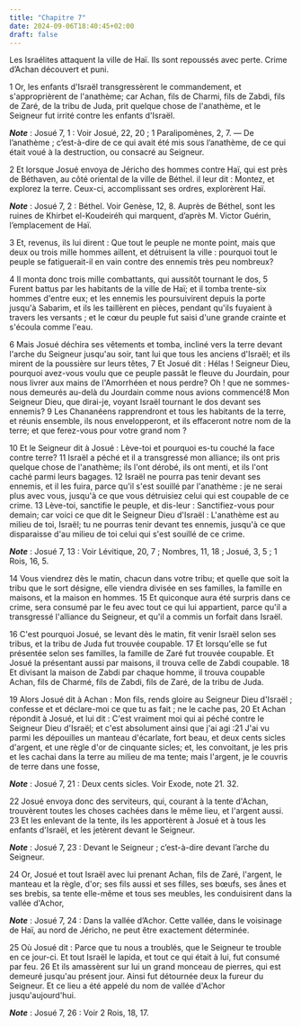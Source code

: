 ```yaml
---
title: "Chapitre 7"
date: 2024-09-06T18:40:45+02:00
draft: false
---
```



Les Israélites attaquent la ville de Haï.
Ils sont repoussés avec perte.
Crime d’Achan découvert et puni.


1 Or, les enfants d'Israël transgressèrent le commandement, et s'approprièrent de l'anathème; car Achan, fils de Charmi, fils de Zabdi, fils de Zaré, de la tribu de Juda, prit quelque chose de l'anathème, et le Seigneur fut irrité contre les enfants d'Israël.

***Note*** :  Josué 7, 1 : Voir Josué, 22, 20 ; 1 Paralipomènes, 2, 7. ― De l’anathème ; c’est-à-dire de ce qui avait été mis sous l’anathème, de ce qui était voué à la destruction, ou consacré au Seigneur.


2 Et lorsque Josué envoya de Jéricho des hommes contre Haï, qui est près de Béthaven, au côté oriental de la ville de Béthel. il leur dit : Montez, et explorez la terre. Ceux-ci, accomplissant ses ordres, explorèrent Haï.

***Note*** :  Josué 7, 2 : Béthel. Voir Genèse, 12, 8. Auprès de Béthel, sont les ruines de Khirbet el-Koudeiréh qui marquent, d’après M. Victor Guérin, l’emplacement de Haï.

3 Et, revenus, ils lui dirent : Que tout le peuple ne monte point, mais que deux ou trois mille hommes aillent, et détruisent la ville : pourquoi tout le peuple se fatiguerait-il en vain contre des ennemis très peu nombreux?


4 Il monta donc trois mille combattants, qui aussitôt tournant le dos, 5 Furent battus par les habitants de la ville de Haï; et il tomba trente-six hommes d'entre eux; et les ennemis les poursuivirent depuis la porte jusqu'à Sabarim, et ils les taillèrent en pièces, pendant qu'ils fuyaient à travers les versants ; et le cœur du peuple fut saisi d'une grande crainte et s'écoula comme l'eau.


6 Mais Josué déchira ses vêtements et tomba, incliné vers la terre devant l'arche du Seigneur jusqu'au soir, tant lui que tous les anciens d'Israël; et ils mirent de la poussière sur leurs têtes, 7 Et Josué dit : Hélas ! Seigneur Dieu, pourquoi avez-vous voulu que ce peuple passât le fleuve du Jourdain, pour nous livrer aux mains de l'Amorrhéen et nous perdre? Oh ! que ne sommes-nous demeurés au-delà du Jourdain comme nous avions commencé!8 Mon Seigneur Dieu, que dirai-je, voyant Israël tournant le dos devant ses ennemis? 9 Les Chananéens rapprendront et tous les habitants de la terre, et réunis ensemble, ils nous envelopperont, et ils effaceront notre nom de la terre; et que ferez-vous pour votre grand nom ?


10 Et le Seigneur dit à Josué : Lève-toi et pourquoi es-tu couché la face contre terre? 11 Israël a péché et il a transgressé mon alliance; ils ont pris quelque chose de l'anathème; ils l'ont dérobé, ils ont menti, et ils l'ont caché parmi leurs bagages. 12 Israël ne pourra pas tenir devant ses ennemis, et il les fuira, parce qu'il s'est souillé par l'anathème : je ne serai plus avec vous, jusqu'à ce que vous détruisiez celui qui est coupable de ce crime. 13 Lève-toi, sanctifie le peuple, et dis-leur : Sanctifiez-vous pour demain; car voici ce que dit le Seigneur Dieu d'Israël : L'anathème est au milieu de toi, Israël; tu ne pourras tenir devant tes ennemis, jusqu'à ce que disparaisse d'au milieu de toi celui qui s'est souillé de ce crime.

***Note*** :  Josué 7, 13 : Voir Lévitique, 20, 7 ; Nombres, 11, 18 ; Josué, 3, 5 ; 1 Rois, 16, 5.

14 Vous viendrez dès le matin, chacun dans votre tribu; et quelle que soit la tribu que le sort désigne, elle viendra divisée en ses familles, la famille en maisons, et la maison en hommes. 15 Et quiconque aura été surpris dans ce crime, sera consumé par le feu avec tout ce qui lui appartient, parce qu'il a transgressé l'alliance du Seigneur, et qu'il a commis un forfait dans Israël.


16 C'est pourquoi Josué, se levant dès le matin, fit venir Israël selon ses tribus, et la tribu de Juda fut trouvée coupable. 17 Et lorsqu'elle se fut présentée selon ses familles, la famille de Zaré fut trouvée coupable. Et Josué la présentant aussi par maisons, il trouva celle de Zabdi coupable. 18 Et divisant la maison de Zabdi par chaque homme, il trouva coupable Achan, fils de Charmé, fils de Zabdi, fils de Zaré, de la tribu de Juda.


19 Alors Josué dit à Achan : Mon fils, rends gloire au Seigneur Dieu d'Israël ; confesse et et déclare-moi ce que tu as fait ; ne le cache pas, 20 Et Achan répondit à Josué, et lui dit : C'est vraiment moi qui ai péché contre le Seigneur Dieu d'Israël; et c'est absolument ainsi que j'ai agi :21 J'ai vu parmi les dépouilles un manteau d'écarlate, fort beau, et deux cents sicles d'argent, et une règle d'or de cinquante sicles; et, les convoitant, je les pris et les cachai dans la terre au milieu de ma tente; mais l'argent, je le couvris de terre dans une fosse,

***Note*** :  Josué 7, 21 : Deux cents sicles. Voir Exode, note 21. 32.

22 Josué envoya donc des serviteurs, qui, courant à la tente d'Achan, trouvèrent toutes les choses cachées dans le même lieu, et l'argent aussi. 23 Et les enlevant de la tente, ils les apportèrent à Josué et à tous les enfants d'Israël, et les jetèrent devant le Seigneur.

***Note*** :  Josué 7, 23 : Devant le Seigneur ; c’est-à-dire devant l’arche du Seigneur.


24 Or, Josué et tout Israël avec lui prenant Achan, fils de Zaré, l'argent, le manteau et la règle, d'or; ses fils aussi et ses filles, ses bœufs, ses ânes et ses brebis, sa tente elle-même et tous ses meubles, les conduisirent dans la vallée d'Achor,

***Note*** :  Josué 7, 24 : Dans la vallée d’Achor. Cette vallée, dans le voisinage de Haï, au nord de Jéricho, ne peut être exactement déterminée.

25 Où Josué dit : Parce que tu nous a troublés, que le Seigneur te trouble en ce jour-ci. Et tout Israël le lapida, et tout ce qui était à lui, fut consumé par feu. 26 Et ils amassèrent sur lui un grand monceau de pierres, qui est demeuré jusqu'au présent jour. Ainsi fut détournée deux la fureur du Seigneur. Et ce lieu a été appelé du nom de vallée d'Achor jusqu'aujourd'hui.

***Note*** :  Josué 7, 26 : Voir 2 Rois, 18, 17.

